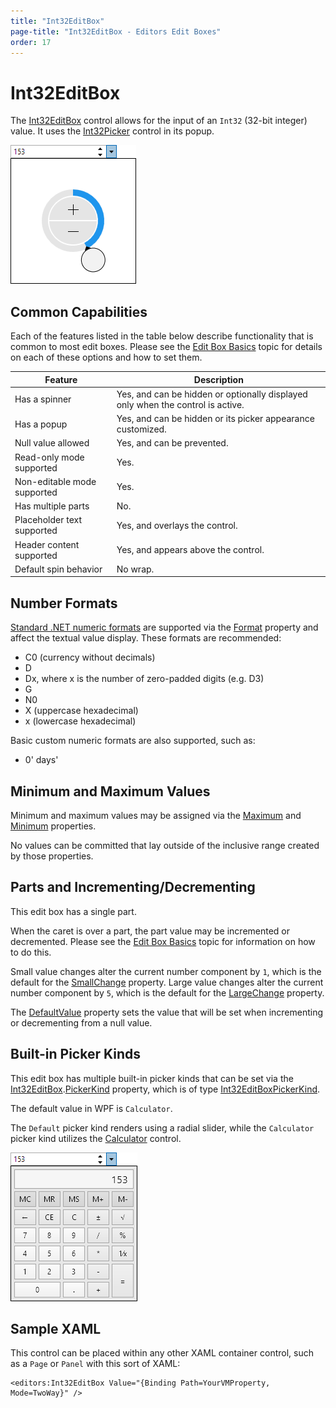 ```yaml
---
title: "Int32EditBox"
page-title: "Int32EditBox - Editors Edit Boxes"
order: 17
---
```

# Int32EditBox

The [Int32EditBox](xref:ActiproSoftware.Windows.Controls.Editors.Int32EditBox) control allows for the input of an `Int32` (32-bit integer) value.  It uses the [Int32Picker](../pickers/int32picker.md) control in its popup.

![Screenshot](../images/int32editbox-opened.png)

## Common Capabilities

Each of the features listed in the table below describe functionality that is common to most edit boxes.  Please see the [Edit Box Basics](parteditboxbase.md) topic for details on each of these options and how to set them.

| Feature | Description |
|-----|-----|
| Has a spinner | Yes, and can be hidden or optionally displayed only when the control is active. |
| Has a popup | Yes, and can be hidden or its picker appearance customized. |
| Null value allowed | Yes, and can be prevented. |
| Read-only mode supported | Yes. |
| Non-editable mode supported | Yes. |
| Has multiple parts | No. |
| Placeholder text supported | Yes, and overlays the control. |
| Header content supported | Yes, and appears above the control. |
| Default spin behavior | No wrap. |

## Number Formats

[Standard .NET numeric formats](https://docs.microsoft.com/en-us/dotnet/standard/base-types/standard-numeric-format-strings) are supported via the [Format](xref:ActiproSoftware.Windows.Controls.Editors.Int32EditBox.Format) property and affect the textual value display.  These formats are recommended:

- C0 (currency without decimals)
- D
- Dx, where x is the number of zero-padded digits (e.g. D3)
- G
- N0
- X (uppercase hexadecimal)
- x (lowercase hexadecimal)

Basic custom numeric formats are also supported, such as:

- 0' days'

## Minimum and Maximum Values

Minimum and maximum values may be assigned via the [Maximum](xref:ActiproSoftware.Windows.Controls.Editors.Int32EditBox.Maximum) and [Minimum](xref:ActiproSoftware.Windows.Controls.Editors.Int32EditBox.Minimum) properties.

No values can be committed that lay outside of the inclusive range created by those properties.

## Parts and Incrementing/Decrementing

This edit box has a single part.

When the caret is over a part, the part value may be incremented or decremented.  Please see the [Edit Box Basics](parteditboxbase.md) topic for information on how to do this.

Small value changes alter the current number component by `1`, which is the default for the [SmallChange](xref:ActiproSoftware.Windows.Controls.Editors.Int32EditBox.SmallChange) property.  Large value changes alter the current number component by `5`, which is the default for the [LargeChange](xref:ActiproSoftware.Windows.Controls.Editors.Int32EditBox.LargeChange) property.

The [DefaultValue](xref:ActiproSoftware.Windows.Controls.Editors.Int32EditBox.DefaultValue) property sets the value that will be set when incrementing or decrementing from a null value.

## Built-in Picker Kinds

This edit box has multiple built-in picker kinds that can be set via the [Int32EditBox](xref:ActiproSoftware.Windows.Controls.Editors.Int32EditBox).[PickerKind](xref:ActiproSoftware.Windows.Controls.Editors.Int32EditBox.PickerKind) property, which is of type [Int32EditBoxPickerKind](xref:ActiproSoftware.Windows.Controls.Editors.Int32EditBoxPickerKind).

The default value in WPF is `Calculator`.

The `Default` picker kind renders using a radial slider, while the `Calculator` picker kind utilizes the [Calculator](../other-controls/calculator.md) control.

![Screenshot](../images/int32editbox-opened-calculator.png)

## Sample XAML

This control can be placed within any other XAML container control, such as a `Page` or `Panel` with this sort of XAML:

```xaml
<editors:Int32EditBox Value="{Binding Path=YourVMProperty, Mode=TwoWay}" />
```
